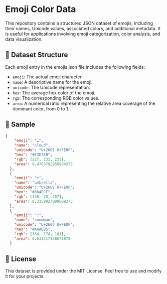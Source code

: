 # Emoji Color Data

This repository contains a structured JSON dataset of emojis, including their names, Unicode values, associated colors, and additional metadata. It is useful for applications involving emoji categorization, color analysis, and data visualization.

## 📂 Dataset Structure

Each emoji entry in the emojis.json file includes the following fields:
- `emoji`: The actual emoji character.
- `name`: A descriptive name for the emoji.
- `unicode`: The Unicode representation.
- `hex`: The average hex color of the emoji.
- `rgb`: The corresponding RGB color values.
- `area`: A numerical ratio representing the relative area coverage of the dominant color, from 0 to 1.

## 📝 Sample

```json
{
    "emoji": "☁️",
    "name": "cloud",
    "unicode": "U+2601 U+FE0F",
    "hex": "#E3E7EB",
    "rgb": [227, 231, 235],
    "area": 0.4783782958984375
  },
  {
    "emoji": "☂️",
    "name": "umbrella",
    "unicode": "U+2602 U+FE0F",
    "hex": "#884ECF",
    "rgb": [136, 78, 207],
    "area": 0.3159027099609375
  },
  {
    "emoji": "☃️",
    "name": "snowman",
    "unicode": "U+2603 U+FE0F",
    "hex": "#A4AEB5",
    "rgb": [164, 174, 181],
    "area": 0.631317138671875
  }
```

## 📜 License

This dataset is provided under the MIT License. Feel free to use and modify it for your projects.
